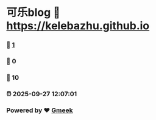 # 可乐blog :link: https://kelebazhu.github.io 
### :page_facing_up: [1](https://kelebazhu.github.io/tag.html) 
### :speech_balloon: 0 
### :hibiscus: 10 
### :alarm_clock: 2025-09-27 12:07:01 
### Powered by :heart: [Gmeek](https://github.com/Meekdai/Gmeek)
